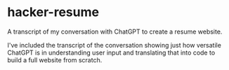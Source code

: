 # hacker-resume
A transcript of my conversation with ChatGPT to create a resume website.

I've included the transcript of the conversation showing just how versatile ChatGPT is in understanding user input and translating that into code to build a full website from scratch. 
